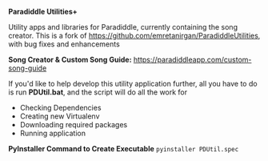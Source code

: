 **Paradiddle Utilities+**

Utility apps and libraries for Paradiddle, currently containing the song creator.
This is a fork of https://github.com/emretanirgan/ParadiddleUtilities, with bug fixes and enhancements

**Song Creator & Custom Song Guide:** https://paradiddleapp.com/custom-song-guide

If you'd like to help develop this utility application further, all you have to do is run **PDUtil.bat**, and the script will do all the work for
- Checking Dependencies
- Creating new Virtualenv
- Downloading required packages
- Running application

**PyInstaller Command to Create Executable**
`pyinstaller PDUtil.spec`